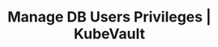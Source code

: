 ---
title: Manage DB Users Privileges | KubeVault
id: manage-db-users-privileges
type: "features"
layout: "features"
data: "data/products/kubevault/single-features-data/manage-db-users-privileges.json"
url: "/features/manage-db-users-privileges"
description: "KubeVault works seamlessly with KubeDB managed DBs, CRDs like SecretAccessRequest, SecretRoleBinding etc. to grant, revoke, audit user privileges convenient."
---